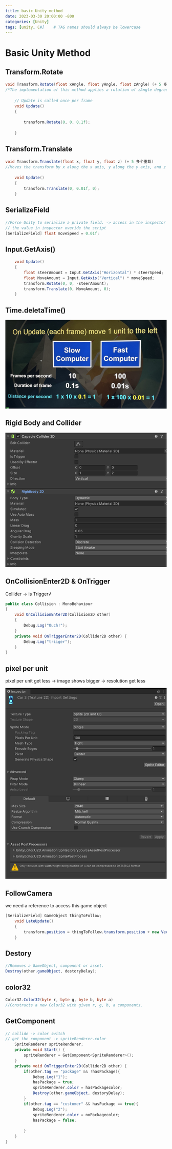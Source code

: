 ```yaml
---
title: basic Unity method
date: 2023-03-30 20:00:00 -800
categories: [Unity]
tags: [unity, C#]    # TAG names should always be lowercase
---
```

# Basic Unity Method
## Transform.Rotate
```c#
void Transform.Rotate(float xAngle, float yAngle, float zAngle) (+ 5 多个重载)
/*The implementation of this method applies a rotation of zAngle degrees around the z axis, xAngle degrees around the x axis, and yAngle degrees around the y axis (in that order).*/
    
    // Update is called once per frame
    void Update()
    {
        
        transform.Rotate(0, 0, 0.1f);
        
    }
```

## Transform.Translate

```c#
void Transform.Translate(float x, float y, float z) (+ 5 多个重载)
//Moves the transform by x along the x axis, y along the y axis, and z along the z axis
      
    void Update()
    {
        transform.Translate(0, 0.01f, 0);
    }
```

## SerializeField

```c#
//Force Unity to serialize a private field. -> access in the inspector
// the value in inspector overide the script
[SerializeField] float moveSpeed = 0.01f;
```

## Input.GetAxis()

```c#
    void Update()
    {
        float steerAmount = Input.GetAxis("Horizontal") * steerSpeed;
        float MoveAmount = Input.GetAxis("Vertical") * moveSpeed;
        transform.Rotate(0, 0, -steerAmount);
        transform.Translate(0, MoveAmount, 0);
    }
```

## Time.deletaTime()

![deltaTime](/assets/pic/deltaTime.jpg)

## Rigid Body and Collider

![deltaTime](/assets/pic/rigid_collider.png)

## OnCollisionEnter2D & OnTrigger

Collider -> is Trigger√

```c#
public class Collision : MonoBehaviour
{
    void OnCollisionEnter2D(Collision2D other) 
    {
        Debug.Log("Ouch!");
    }
    private void OnTriggerEnter2D(Collider2D other) {
        Debug.Log("triiger");
    }
}
```

## pixel per unit

pixel per unit get less -> image shows bigger -> resolution get less

![pixelPerUnit](/assets/pic/pixelPerUnit.png)  

## FollowCamera

we need a reference to access this game object

```c#
[SerializeField] GameObject thingToFollow;
    void LateUpdate()
    {
        transform.position = thingToFollow.transform.position + new Vector3(0, 0, -10);
    }
```

## Destory

```c#
//Removes a GameObject, component or asset.
Destroy(other.gameObject, destoryDelay);
```

## color32

```c#
Color32.Color32(byte r, byte g, byte b, byte a) 
//Constructs a new Color32 with given r, g, b, a components.
```

## GetComponent

```c#
// collide -> color switch
// get the component -> spriteRenderer.color
	SpriteRenderer spriteRenderer;
    private void Start() {
        spriteRenderer = GetComponent<SpriteRenderer>();
    }
    private void OnTriggerEnter2D(Collider2D other) {
        if(other.tag == "package" && !hasPackage){
            Debug.Log("1");
            hasPackage = true;
            spriteRenderer.color = hasPackagecolor;
            Destroy(other.gameObject, destoryDelay);
        }
        if(other.tag == "customer" && hasPackage == true){
            Debug.Log("2");
            spriteRenderer.color = noPackagecolor;
            hasPackage = false;
            
        }
    }
}
```

